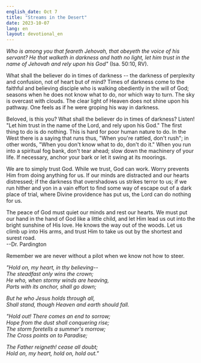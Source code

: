 ```yaml
---
english_date: Oct 7
title: "Streams in the Desert"
date: 2023-10-07
lang: en
layout: devotional_en
---
```





<p><em>Who is among you that feareth Jehovah, that obeyeth the voice of his servant? He that walketh in darkness and hath no light, let him trust in the name of Jehovah and rely upon his God"</em> (Isa. 50:10, RV).

</p>

<p>What shall the believer do in times of darkness -- the darkness of perplexity and confusion, not of heart but of mind? Times of darkness come to the faithful and believing disciple who is walking obediently in the will of God; seasons when he does not know what to do, nor which way to turn. The sky is overcast with clouds. The clear light of Heaven does not shine upon his pathway. One feels as if he were groping his way in darkness.

</p>

<p>Beloved, is this you? What shall the believer do in times of darkness? Listen! "Let him trust in the name of the Lord, and rely upon his God." The first thing to do is do nothing. This is hard for poor human nature to do. In the West there is a saying that runs thus, "When you're rattled, don't rush"; in other words, "When you don't know what to do, don't do it." When you run into a spiritual fog bank, don't tear ahead; slow down the machinery of your life. If necessary, anchor your bark or let it swing at its moorings.

</p>

<p>We are to simply trust God. While we trust, God can work. Worry prevents Him from doing anything for us. If our minds are distracted and our hearts distressed; if the darkness that overshadows us strikes terror to us; if we run hither and yon in a vain effort to find some way of escape out of a dark place of trial, where Divine providence has put us, the Lord can do nothing for us.

</p>

<p>The peace of God must quiet our minds and rest our hearts. We must put our hand in the hand of God like a little child, and let Him lead us out into the bright sunshine of His love. He knows the way out of the woods. Let us climb up into His arms, and trust Him to take us out by the shortest and surest road.<br/> --Dr. Pardington

</p>

<p>Remember we are never without a pilot when we know not how to steer.

</p>

<p><em>"Hold on, my heart, in thy believing--<br/> The steadfast only wins the crown;<br/> He who, when stormy winds are heaving,<br/> Parts with its anchor, shall go down;</em>

</p>

<p><em>But he who Jesus holds through all,<br/> Shall stand, though Heaven and earth should fall.</em>

</p>

<p><em>"Hold out! There comes an end to sorrow;<br/> Hope from the dust shall conquering rise;<br/> The storm foretells a summer's morrow;<br/> The Cross points on to Paradise;</em>

</p>

<p><em>The Father reigneth! cease all doubt;<br/> Hold on, my heart, hold on, hold out."</em>

</p>

<p></p>
